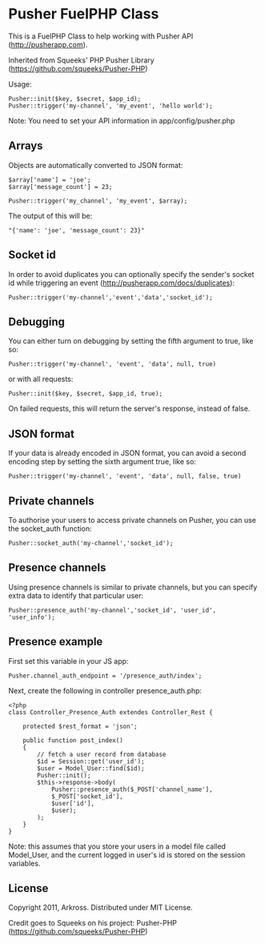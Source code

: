 Pusher FuelPHP Class
==================

This is a FuelPHP Class to help working with Pusher API (http://pusherapp.com).

Inherited from Squeeks' PHP Pusher Library (https://github.com/squeeks/Pusher-PHP)

Usage:

    Pusher::init($key, $secret, $app_id);
    Pusher::trigger('my-channel', 'my_event', 'hello world');

Note: You need to set your API information in app/config/pusher.php

Arrays
------
Objects are automatically converted to JSON format:

    $array['name'] = 'joe';
    $array['message_count'] = 23;

    Pusher::trigger('my_channel', 'my_event', $array);

The output of this will be:

    "{'name': 'joe', 'message_count': 23}"

Socket id
---------
In order to avoid duplicates you can optionally specify the sender's socket id while triggering an event (http://pusherapp.com/docs/duplicates):

    Pusher::trigger('my-channel','event','data','socket_id');

Debugging
---------
You can either turn on debugging by setting the fifth argument to true, like so:

    Pusher::trigger('my-channel', 'event', 'data', null, true)

or with all requests:

    Pusher::init($key, $secret, $app_id, true);

On failed requests, this will return the server's response, instead of false.

JSON format
-----------

If your data is already encoded in JSON format, you can avoid a second encoding step by setting the sixth argument true, like so:

	Pusher::trigger('my-channel', 'event', 'data', null, false, true)

Private channels
----------------
To authorise your users to access private channels on Pusher, you can use the socket_auth function:

    Pusher::socket_auth('my-channel','socket_id');

Presence channels
-----------------
Using presence channels is similar to private channels, but you can specify extra data to identify that particular user:

    Pusher::presence_auth('my-channel','socket_id', 'user_id', 'user_info');

Presence example
----------------

First set this variable in your JS app:

    Pusher.channel_auth_endpoint = '/presence_auth/index';

Next, create the following in controller presence_auth.php:

    <?php
	class Controller_Presence_Auth extendes Controller_Rest {
	
		protected $rest_format = 'json';
		
		public function post_index()
		{
			// fetch a user record from database
			$id = Session::get('user_id');
			$user = Model_User::find($id);
			Pusher::init();
			$this->response->body(
				Pusher::presence_auth($_POST['channel_name'],
				$_POST['socket_id'],
				$user['id'],
				$user);
			);
		}
	}

Note: this assumes that you store your users in a model file called Model_User, and the current logged in user's id is stored on the session variables.
  

License
-------
Copyright 2011, Arkross. Distributed under MIT License.

Credit goes to Squeeks on his project: Pusher-PHP (https://github.com/squeeks/Pusher-PHP)

